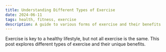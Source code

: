 ```yaml
---
title: Understanding Different Types of Exercise
date: 2024-06-11
tags: health, fitness, exercise
description: A guide to various forms of exercise and their benefits
---
```


Exercise is key to a healthy lifestyle, but not all exercise is the same. This post explores different types of exercise and their unique benefits.

